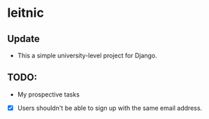 # leitnic

## Update
* This a simple university-level project for Django.

## TODO:
* My prospective tasks

- [x] Users shouldn't be able to sign up with the same email address.
